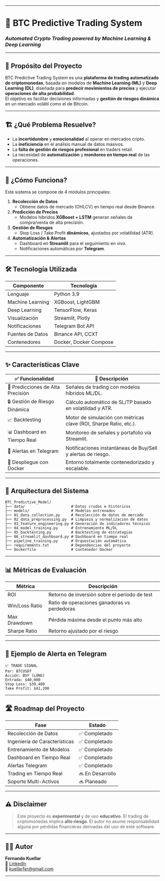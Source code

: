 

---

# 🚀 BTC Predictive Trading System  
### *Automated Crypto Trading powered by Machine Learning & Deep Learning*  

---

## 🎯 Propósito del Proyecto
BTC Predictive Trading System es una **plataforma de trading automatizado de criptomonedas**, basada en modelos de **Machine Learning (ML)** y **Deep Learning (DL)**, diseñada para **predecir movimientos de precios** y ejecutar **operaciones de alta probabilidad**.  
El objetivo es facilitar decisiones informadas y **gestión de riesgos dinámica** en un mercado volátil como el de Bitcoin.

---

## 🏗️ ¿Qué Problema Resuelve?  
- La **incertidumbre** y **emocionalidad** al operar en mercados cripto.  
- La **ineficiencia** en el análisis manual de datos masivos.  
- La **falta de gestión de riesgos profesional** en traders retail.  
- La necesidad de **automatización** y **monitoreo en tiempo real** de las operaciones.

---

## 🚀 ¿Cómo Funciona?  
Este sistema se compone de 4 módulos principales:  
1. **Recolección de Datos**  
   - Obtiene datos de mercado (OHLCV) en tiempo real desde Binance.  
2. **Predicción de Precios**  
   - Modelos híbridos **XGBoost + LSTM** generan señales de compra/venta de alta precisión.  
3. **Gestión de Riesgos**  
   - Stop Loss / Take Profit **dinámicos**, ajustados por volatilidad (ATR).  
4. **Automatización & Alertas**  
   - Dashboard en **Streamlit** para el seguimiento en vivo.  
   - Notificaciones automáticas por **Telegram**.

---

## 🛠️ Tecnología Utilizada  
| Componente         | Tecnología                |
|--------------------|---------------------------|
| Lenguaje           | Python 3.9                |
| Machine Learning   | XGBoost, LightGBM         |
| Deep Learning      | TensorFlow, Keras         |
| Visualización      | Streamlit, Plotly         |
| Notificaciones     | Telegram Bot API          |
| Fuentes de Datos   | Binance API, CCXT         |
| Contenedores       | Docker, Docker Compose    |

---

## ✨ Características Clave  
| ✅ Funcionalidad              | 📌 Descripción                                                         |
|------------------------------|----------------------------------------------------------------------|
| 🎯 Predicciones de Alta Precisión  | Señales de trading con modelos híbridos ML/DL.                      |
| 🔒 Gestión de Riesgo Dinámica      | Cálculo automático de SL/TP basado en volatilidad y ATR.           |
| 📈 Backtesting                   | Motor de simulación con métricas clave (ROI, Sharpe Ratio, etc.).  |
| 📊 Dashboard en Tiempo Real       | Monitoreo de señales y portafolio vía Streamlit.                   |
| 📡 Alertas en Telegram            | Notificaciones instantáneas de Buy/Sell y alertas de riesgo.       |
| 🐳 Despliegue con Docker          | Entorno totalmente contenedorizado y escalable.                    |

---

## 🧠 Arquitectura del Sistema  
```
BTC_Predictive_Model/
├── data/                     # Datos crudos e históricos
├── models/                   # Modelos entrenados
├── 01_data_collection.py     # Recolección de datos de mercado
├── 02_data_preprocessing.py  # Limpieza y normalización de datos
├── 03_feature_engineering.py # Generación de indicadores técnicos
├── 04_model_training.py      # Entrenamiento ML/DL
├── 05_backtesting.py         # Backtesting de estrategias
├── 06_streamlit_dashboard.py # Dashboard en tiempo real
├── pipeline_training.py      # Orquestación automática
├── requirements.txt          # Dependencias del proyecto
└── Dockerfile                # Contenedor Docker
```

---

## 📊 Métricas de Evaluación  
| Métrica           | Descripción                                 |
|-------------------|---------------------------------------------|
| ROI               | Retorno de inversión sobre el período de test |
| Win/Loss Ratio    | Ratio de operaciones ganadoras vs perdedoras |
| Max Drawdown      | Pérdida máxima desde el punto más alto       |
| Sharpe Ratio      | Retorno ajustado por el riesgo               |

---

## 📡 Ejemplo de Alerta en Telegram  
```
📈 TRADE SIGNAL  
Par: BTCUSDT  
Acción: BUY (LONG)  
Entrada: $40,000  
Stop Loss: $39,400  
Take Profit: $41,200  
```

---

## 🛣️ Roadmap del Proyecto  
| Fase                        | Estado        |
|-----------------------------|---------------|
| Recolección de Datos        | ✅ Completado |
| Ingeniería de Características | ✅ Completado |
| Entrenamiento de Modelos    | ✅ Completado |
| Dashboard en Tiempo Real    | ✅ Completado |
| Alertas Telegram            | ✅ Completado |
| Trading en Tiempo Real      | 🔜 En Desarrollo |
| Soporte Multi-Activos       | 🔜 Planeado   |

---

## ⚠️ Disclaimer  
> Este proyecto es **experimental** y de uso **educativo**. El trading de criptomonedas implica **alto riesgo**. El autor no asume responsabilidad alguna por pérdidas financieras derivadas del uso de este software.

---

## 👨‍💻 Autor  
**Fernando Kuellar**  
🔗 [LinkedIn](https://www.linkedin.com/in/fernando-kuellar)  
📧 kuellarfer@gmail.com  

---
